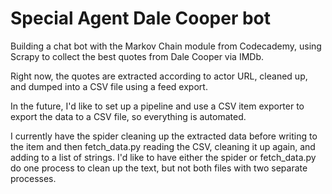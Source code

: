# Special Agent Dale Cooper bot

Building a chat bot with the Markov Chain module from Codecademy, using Scrapy to collect the best quotes from Dale Cooper via IMDb.

Right now, the quotes are extracted according to actor URL, cleaned up, and dumped into a CSV file using a feed export.

In the future, I'd like to set up a pipeline and use a CSV item exporter to export the data to a CSV file, so everything is automated.

I currently have the spider cleaning up the extracted data before writing to the item and then fetch_data.py reading the CSV, cleaning it up again, and adding to a list of strings. I'd like to have either the spider or fetch_data.py do one process to clean up the text, but not both files with two separate processes.

